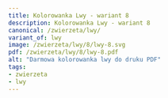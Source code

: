 ```yaml
---
title: Kolorowanka Lwy - wariant 8
description: Kolorowanka Lwy - wariant 8
canonical: /zwierzeta/lwy/
variant_of: lwy
image: /zwierzeta/lwy/8/lwy-8.svg
pdf: /zwierzeta/lwy/8/lwy-8.pdf
alt: "Darmowa kolorowanka lwy do druku PDF"
tags:
- zwierzeta
- lwy
---
```

